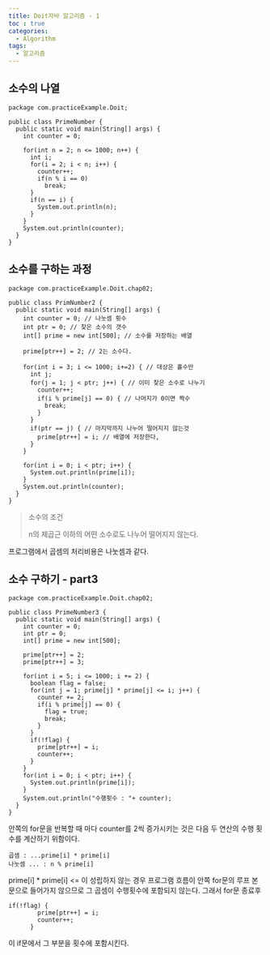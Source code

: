 ```yaml
---
title: Doit자바 알고리즘 - 1
toc : true
categories:
  - Algorithm
tags:
  - 알고리즘
---
```

## 소수의 나열

```
package com.practiceExample.Doit;

public class PrimeNumber {
  public static void main(String[] args) {
    int counter = 0;

    for(int n = 2; n <= 1000; n++) {
      int i;
      for(i = 2; i < n; i++) {
        counter++;
        if(n % i == 0)
          break;
      }
      if(n == i) {
        System.out.println(n);
      }
    }
    System.out.println(counter);
  }
}

```

## 소수를 구하는 과정

```
package com.practiceExample.Doit.chap02;

public class PrimNumber2 {
  public static void main(String[] args) {
    int counter = 0; // 나눗셈 횟수
    int ptr = 0; // 찾은 소수의 갯수
    int[] prime = new int[500]; // 소수를 저장하는 배열

    prime[ptr++] = 2; // 2는 소수다.

    for(int i = 3; i <= 1000; i+=2) { // 대상은 홀수만
      int j;
      for(j = 1; j < ptr; j++) { // 이미 찾은 소수로 나누기
        counter++;
        if(i % prime[j] == 0) { // 나머지가 0이면 짝수
          break;
        }
      }
      if(ptr == j) { // 마지막까지 나누어 떨어지지 않는것
        prime[ptr++] = i; // 배열에 저장한다,
      }
    }

    for(int i = 0; i < ptr; i++) {
      System.out.println(prime[i]);
    }
    System.out.println(counter);
  }
}

```

> 소수의 조건
>
> n의 제곱근 이하의 어떤 소수로도 나누어 떨어지지 않는다.

프로그램에서 곱셈의 처리비용은 나눗셈과 같다.



## 소수 구하기 - part3

```
package com.practiceExample.Doit.chap02;

public class PrimeNumber3 {
  public static void main(String[] args) {
    int counter = 0;
    int ptr = 0;
    int[] prime = new int[500];

    prime[ptr++] = 2;
    prime[ptr++] = 3;

    for(int i = 5; i <= 1000; i += 2) {
      boolean flag = false;
      for(int j = 1; prime[j] * prime[j] <= i; j++) {
        counter += 2;
        if(i % prime[j] == 0) {
          flag = true;
          break;
        }
      }
      if(!flag) {
        prime[ptr++] = i;
        counter++;
      }
    }
    for(int i = 0; i < ptr; i++) {
      System.out.println(prime[i]);
    }
    System.out.println("수행횟수 : "+ counter);
  }
}

```

안쪽의 for문을 반복할 때 마다 counter를 2씩 증가시키는 것은 다음 두 연산의 수행 횟수를 계산하기 위함이다.

```
곱셈 : ...prime[i] * prime[i]
나눗셈 ... : n % prime[i]
```

prime[i] * prime[i] <= 이 성립하지 않는 경우 프로그램 흐름이 안쪽 for문의 루프 본문으로 들어가지 않으므로 그 곱셈이 수행횟수에 포함되지 않는다. 그래서 for문 종료후 

```
if(!flag) {
        prime[ptr++] = i;
        counter++;
      }
```

이 if문에서 그 부분을 횟수에 포함시킨다.
